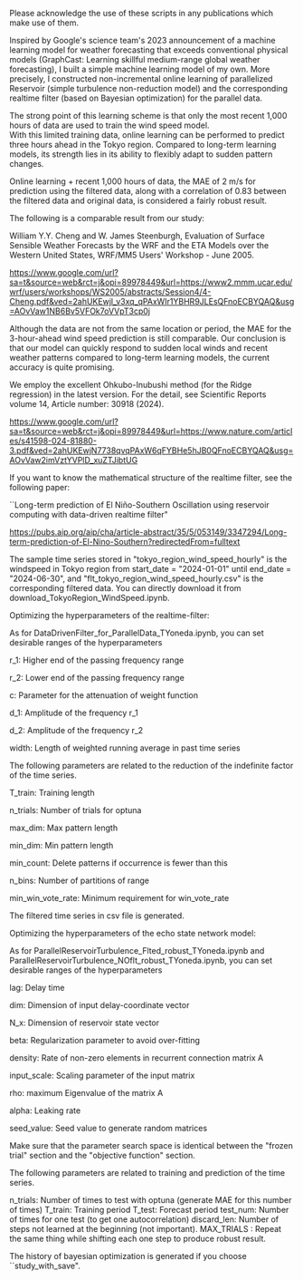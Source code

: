 Please acknowledge the use of these scripts in any publications which make use of them.

Inspired by Google's science team's 2023 announcement of a machine learning model for weather forecasting that exceeds conventional physical models (GraphCast: Learning skillful medium-range global weather forecasting), I built a simple machine learning model of my own. More precisely, I constructed non-incremental online learning of parallelized Reservoir (simple turbulence non-reduction model) and the corresponding realtime filter (based on Bayesian optimization) for the parallel data.

The strong point of this learning scheme is that only the most recent 1,000 hours of data are used to train the wind speed model.  
With this limited training data, online learning can be performed to predict three hours ahead in the Tokyo region. Compared to long-term learning models, its strength lies in its ability to flexibly adapt to sudden pattern changes.

Online learning + recent 1,000 hours of data, the MAE of 2 m/s for prediction using the filtered data, along with a correlation of 0.83 between the filtered data and original data, is considered a fairly robust result. 

The following is a comparable result from our study:

William Y.Y. Cheng and W. James Steenburgh, Evaluation of Surface Sensible Weather Forecasts by the WRF and the ETA Models over the Western United States, WRF/MM5 Users' Workshop - June 2005.

https://www.google.com/url?sa=t&source=web&rct=j&opi=89978449&url=https://www2.mmm.ucar.edu/wrf/users/workshops/WS2005/abstracts/Session4/4-Cheng.pdf&ved=2ahUKEwjl_v3xq_qPAxWIr1YBHR9JLEsQFnoECBYQAQ&usg=AOvVaw1NB6Bv5VFOk7oVVpT3cp0j

Although the data are not from the same location or period, the MAE for the 3-hour-ahead wind speed prediction is still comparable. Our conclusion is that our model can quickly respond to sudden local winds and recent weather patterns compared to long-term learning models, the current accuracy is quite promising.

We employ the excellent Ohkubo-Inubushi method (for the Ridge regression) in the latest version. 
For the detail, see Scientific Reports volume 14, Article number: 30918 (2024).

https://www.google.com/url?sa=t&source=web&rct=j&opi=89978449&url=https://www.nature.com/articles/s41598-024-81880-3.pdf&ved=2ahUKEwjN7738qvqPAxW6qFYBHe5hJB0QFnoECBYQAQ&usg=AOvVaw2imVztYVPlD_xuZTJibtUG

If you want to know the mathematical structure of the realtime filter, see the following paper:

``Long-term prediction of El Niño-Southern Oscillation using reservoir computing with data-driven realtime filter"

https://pubs.aip.org/aip/cha/article-abstract/35/5/053149/3347294/Long-term-prediction-of-El-Nino-Southern?redirectedFrom=fulltext

The sample time series stored in "tokyo_region_wind_speed_hourly" is the windspeed in Tokyo region from start_date = "2024-01-01" until end_date = "2024-06-30", and "flt_tokyo_region_wind_speed_hourly.csv" is the corresponding filtered data. You can directly download it from download_TokyoRegion_WindSpeed.ipynb.


 
Optimizing the hyperparameters of the realtime-filter: 

As for DataDrivenFilter_for_ParallelData_TYoneda.ipynb, you can set desirable ranges of the hyperparameters

r_1:   Higher end of the passing frequency range

r_2:   Lower end of the passing frequency range

c:     Parameter for the attenuation of weight function

d_1:   Amplitude of the frequency r_1

d_2:   Amplitude of the frequency r_2

width: Length of weighted running average in past time series

The following parameters are related to the reduction of the indefinite factor of the time series.

T_train:   Training length

n_trials:  Number of trials for optuna

max_dim:   Max pattern length

min_dim:   Min pattern length

min_count: Delete patterns if occurrence is fewer than this

n_bins:    Number of partitions of range

min_win_vote_rate: Minimum requirement for win_vote_rate

The filtered time series in csv file is generated.



Optimizing the hyperparameters of the echo state network model:

As for
ParallelReservoirTurbulence_Flted_robust_TYoneda.ipynb
and
ParallelReservoirTurbulence_NOflt_robust_TYoneda.ipynb,
you can set desirable ranges of the hyperparameters

lag:         Delay time

dim:         Dimension of input delay-coordinate vector

N_x:         Dimension of reservoir state vector

beta:        Regularization parameter to avoid over-fitting

density:     Rate of non-zero elements in recurrent connection matrix A

input_scale: Scaling parameter of the input matrix

rho:         maximum Eigenvalue of the matrix A

alpha:       Leaking rate

seed_value:  Seed value to generate random matrices

Make sure that the parameter search space is identical between the "frozen trial" section and the "objective function" section.

The following parameters are related to training and prediction of the time series.

n_trials:    Number of times to test with optuna (generate MAE for this number of times)
T_train:     Training period
T_test:      Forecast period
test_num:    Number of times for one test (to get one autocorrelation)
discard_len: Number of steps not learned at the beginning (not important).
MAX_TRIALS : Repeat the same thing while shifting each one step to produce robust result.

The history of bayesian optimization is generated if you choose ``study_with_save".
